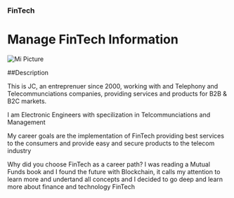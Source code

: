 ### FinTech

# Manage FinTech Information

![Mi Picture](https://www.telonline.com/wp-content/uploads/2019/10/LOGO_TELONLINE.png)

##Description

This is JC, an entreprenuer since 2000, working with and Telephony and Telecommunciations companies, providing services and products for B2B & B2C markets. 

I am Electronic Engineers with specilization in Telcommunciations and Management  

My career goals are the implementation of FinTech providing best services to the consumers and provide easy and secure products to the telecom industry

Why did you choose FinTech as a career path?
I was reading a Mutual Funds book and I found the future with Blockchain, it calls my attention to learn more and undertand all concepts and I decided to go deep and learn more about finance and technology FinTech
